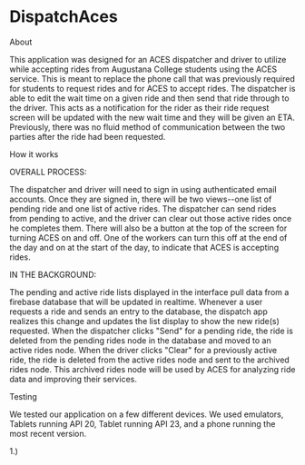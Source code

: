 # DispatchAces
About

This application was designed for an ACES dispatcher and driver to utilize while accepting rides from Augustana College students using the 
ACES service. This is meant to replace the phone call that was previously required for students to request rides and for ACES to accept rides.
The dispatcher is able to edit the wait time on a given ride and then send that ride through to the driver. This acts as a notification for the
rider as their ride request screen will be updated with the new wait time and they will be given an ETA. Previously, there was no fluid method
of communication between the two parties after the ride had been requested. 

How it works

OVERALL PROCESS:

The dispatcher and driver will need to sign in using authenticated email accounts. Once they are signed in, there will be two views--one list
of pending ride and one list of active rides. The dispatcher can send rides from pending to active, and the driver can clear out those active
rides once he completes them. There will also be a button at the top of the screen for turning ACES on and off. One of the workers can
turn this off at the end of the day and on at the start of the day, to indicate that ACES is accepting rides. 

IN THE BACKGROUND:

The pending and active ride lists displayed in the interface pull data from a firebase database that will be updated in realtime. Whenever
a user requests a ride and sends an entry to the database, the dispatch app realizes this change and updates the list display to show the new ride(s)
requested. When the dispatcher clicks "Send" for a pending ride, the ride is deleted from the pending rides node in the database and moved to
an active rides node. When the driver clicks "Clear" for a previously active ride, the ride is deleted from the active rides node and sent
to the archived rides node. This archived rides node will be used by ACES for analyzing ride data and improving their services. 

Testing

We tested our application on a few different devices. We used emulators, Tablets running API 20, Tablet running API 23, and a phone running the most recent version. 

1.) 
